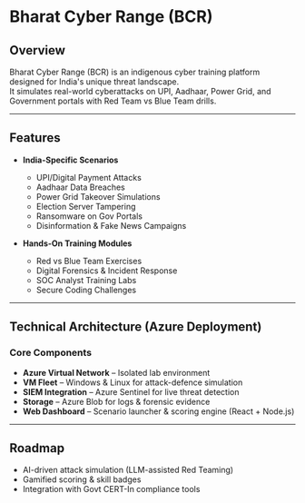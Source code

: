 # Bharat Cyber Range (BCR)

## Overview
Bharat Cyber Range (BCR) is an indigenous cyber training platform designed for India's unique threat landscape.  
It simulates real-world cyberattacks on UPI, Aadhaar, Power Grid, and Government portals with Red Team vs Blue Team drills.

---

## Features
- **India-Specific Scenarios**
  - UPI/Digital Payment Attacks
  - Aadhaar Data Breaches
  - Power Grid Takeover Simulations
  - Election Server Tampering
  - Ransomware on Gov Portals
  - Disinformation & Fake News Campaigns

- **Hands-On Training Modules**
  - Red vs Blue Team Exercises
  - Digital Forensics & Incident Response
  - SOC Analyst Training Labs
  - Secure Coding Challenges

---

## Technical Architecture (Azure Deployment)
### Core Components
- **Azure Virtual Network** – Isolated lab environment
- **VM Fleet** – Windows & Linux for attack-defence simulation
- **SIEM Integration** – Azure Sentinel for live threat detection
- **Storage** – Azure Blob for logs & forensic evidence
- **Web Dashboard** – Scenario launcher & scoring engine (React + Node.js)

---

## Roadmap
- AI-driven attack simulation (LLM-assisted Red Teaming)
- Gamified scoring & skill badges
- Integration with Govt CERT-In compliance tools
